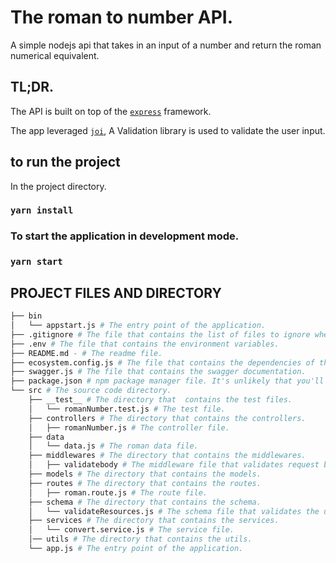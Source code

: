 # The roman to number API.
A simple nodejs api that takes in an input of a number and return the roman numerical equivalent.

## TL;DR.
The API is built on top of the [`express`](https://expressjs.com/) framework. 

The app leveraged [`joi`](https://joi.dev/), A  Validation library is used to validate the user input.

## to run the project

In the project directory.
### `yarn install`

### To start the application in development mode.
### `yarn start`

## PROJECT FILES AND DIRECTORY
```bash
├── bin
│   └── appstart.js # The entry point of the application.
├── .gitignore # The file that contains the list of files to ignore when committing.
├── .env # The file that contains the environment variables.
├── README.md - # The readme file.
├── ecosystem.config.js # The file that contains the dependencies of the project.
├── swagger.js # The file that contains the swagger documentation.
├── package.json # npm package manager file. It's unlikely that you'll need to modify this.
└── src # The source code directory.
    ├── __test__ # The directory that  contains the test files.
    │   └── romanNumber.test.js # The test file.
    ├── controllers # The directory that contains the controllers.
    │   ├── romanNumber.js # The controller file.
    ├── data
    │   └── data.js # The roman data file.
    ├── middlewares # The directory that contains the middlewares.
    │   ├── validatebody # The middleware file that validates request body.
    ├── models # The directory that contains the models.
    ├── routes # The directory that contains the routes.
    │   ├── roman.route.js # The route file.
    ├── schema # The directory that contains the schema.
    │   └── validateResources.js # The schema file that validates the user inputs
    ├── services # The directory that contains the services.
    │   └── convert.service.js # The service file.
    │── utils # The directory that contains the utils.
    └── app.js # The entry point of the application.
```